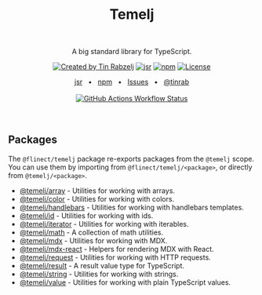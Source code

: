<p align="center">
  <h1 align="center" style="text-decoration:none;">Temelj</h1>
  <br/>
  <p align="center">
    A big standard library for TypeScript.
  </p>
</p>

<p align="center">
  <a href="https://twitter.com/tinrab" rel="nofollow"><img src="https://img.shields.io/badge/created%20by-@tinrab-1d9bf0.svg" alt="Created by Tin Rabzelj"></a>
  <a href="https://jsr.io/@flinect/temelj" rel="nofollow"><img src="https://jsr.io/badges/@flinect/temelj" alt="jsr"></a>
  <a href="https://www.npmjs.com/package/@flinect/temelj" rel="nofollow"><img src="https://img.shields.io/npm/dw/%40flinect%2Ftemelj" alt="npm"></a>
  <a href="https://opensource.org/licenses/MIT" rel="nofollow"><img src="https://img.shields.io/github/license/flinect/temelj" alt="License"></a>
  <!-- <a href="https://github.com/flinect/temelj" rel="nofollow"><img src="https://img.shields.io/github/stars/flinect/temelj" alt="stars"></a> -->
</p>

<div align="center">
  <a href="https://jsr.io/@flinect/temelj">jsr</a>
  <span>&nbsp;&nbsp;•&nbsp;&nbsp;</span>
  <a href="https://www.npmjs.com/package/@flinect/temelj">npm</a>
  <span>&nbsp;&nbsp;•&nbsp;&nbsp;</span>
  <a href="https://github.com/flinect/temelj/issues/new">Issues</a>
  <span>&nbsp;&nbsp;•&nbsp;&nbsp;</span>
  <a href="https://twitter.com/tinrab">@tinrab</a>
  <br />
</div>

<br/>

<div align="center">
  <a href="https://github.com/flinect/temelj/actions" rel="nofollow"><img alt="GitHub Actions Workflow Status" src="https://img.shields.io/github/actions/workflow/status/flinect/temelj/test.yaml"></a>
</div>

<br/>
<br/>

## Packages

The `@flinect/temelj` package re-exports packages from the `@temelj` scope. You
can use them by importing from `@flinect/temelj/<package>`, or directly from
`@temelj/<package>`.

- [@temelj/array](./packages/array) - Utilities for working with arrays.
- [@temelj/color](./packages/color) - Utilities for working with colors.
- [@temelj/handlebars](./packages/handlebars) - Utilities for working with
  handlebars templates.
- [@temelj/id](./packages/id) - Utilities for working with ids.
- [@temelj/iterator](./packages/iterator) - Utilities for working with
  iterables.
- [@temelj/math](./packages/math) - A collection of math utilities.
- [@temelj/mdx](./packages/mdx) - Utilities for working with MDX.
- [@temelj/mdx-react](./packages/mdx-react) - Helpers for rendering MDX with
  React.
- [@temelj/request](./packages/request) - Utilities for working with HTTP
  requests.
- [@temelj/result](./packages/result) - A result value type for TypeScript.
- [@temelj/string](./packages/string) - Utilities for working with strings.
- [@temelj/value](./packages/value) - Utilities for working with plain
  TypeScript values.
